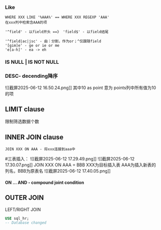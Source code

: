 ### Like
	WHERE XXX LIKE '%AAA%' == WHERE XXX REGEXP 'AAA'
	在xxx列中检索含AAA的项

	'^field' - 以field开头 ==》 'field$' - 以field结尾
	
	'^field|ac|jsc' - 由｜分割，作为or；^仅跟随field
	'[gim]e' - ge or ie or me 
	'e[a-h]' - ea -> eh
	 

### IS NULL | IS NOT NULL
### DESC- decending降序

![[截屏2025-06-12 16.50.24.png]]
其中10 as point 意为 points列中所有值为10的项

## LIMIT clause
限制筛选数据个数

## INNER JOIN clause
	JOIN XXX ON AAA - 将xxx连接到aaa中

#三表插入：
![[截屏2025-06-12 17.29.49.png]]
![[截屏2025-06-12 17.30.07.png]]
JOIN XXX ON AAA = BBB
XXX为目标插入表
AAA为插入新表的列名，BBB为原表名
![[截屏2025-06-12 17.40.05.png]]
#### ON ... AND - compound joint condition

## OUTER JOIN
LEFT/RIGHT JOIN


```sql
USE sql_hr;
-- Database changed
```

